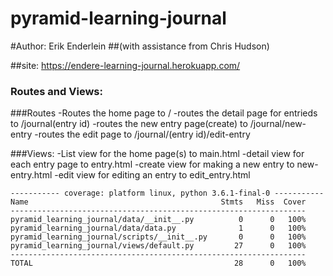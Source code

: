 # pyramid-learning-journal

#Author: Erik Enderlein
##(with assistance from Chris Hudson)

##site: https://endere-learning-journal.herokuapp.com/

### Routes and Views: 


###Routes
    -Routes the home page to /
    -routes the detail page for entrieds to /journal(entry id)
    -routes the new entry page(create) to /journal/new-entry
    -routes the edit page to /journal/(entry id)/edit-entry

###Views:
    -List view for the home page(s) to main.html
    -detail view for each entry page to entry.html
    -create view for making a new entry to new-entry.html
    -edit view for editing an entry to edit_entry.html
    
    
  ```
----------- coverage: platform linux, python 3.6.1-final-0 -----------
Name                                           Stmts   Miss  Cover
------------------------------------------------------------------
pyramid_learning_journal/data/__init__.py          0      0   100%
pyramid_learning_journal/data/data.py              1      0   100%
pyramid_learning_journal/scripts/__init__.py       0      0   100%
pyramid_learning_journal/views/default.py         27      0   100%
------------------------------------------------------------------
TOTAL                                             28      0   100%
```
